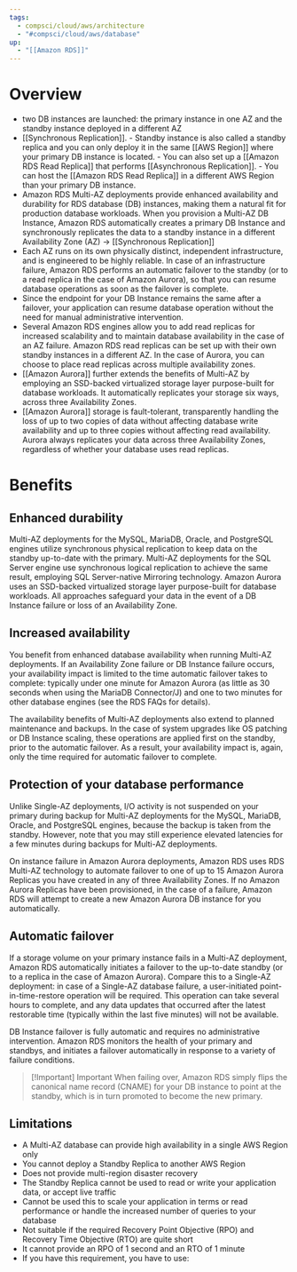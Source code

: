 ```yaml
---
tags:
  - compsci/cloud/aws/architecture
  - "#compsci/cloud/aws/database"
up:
  - "[[Amazon RDS]]"
---
```

# Overview

- two DB instances are launched: the primary instance in one AZ and the standby instance deployed in a different AZ
- [[Synchronous Replication]]. 
		- Standby instance is also called a standby replica and you can only deploy it in the same [[AWS Region]] where your primary DB instance is located.
		- You can also set up a [[Amazon RDS Read Replica]] that performs [[Asynchronous Replication]].
		- You can host the [[Amazon RDS Read Replica]] in a different AWS Region than your primary DB instance. 
- Amazon RDS Multi-AZ deployments provide enhanced availability and durability for RDS database (DB) instances, making them a natural fit for production database workloads. When you provision a Multi-AZ DB Instance, Amazon RDS automatically creates a primary DB Instance and synchronously replicates the data to a standby instance in a different Availability Zone (AZ) -> [[Synchronous Replication]]
- Each AZ runs on its own physically distinct, independent infrastructure, and is engineered to be highly reliable. In case of an infrastructure failure, Amazon RDS performs an automatic failover to the standby (or to a read replica in the case of Amazon Aurora), so that you can resume database operations as soon as the failover is complete. 
- Since the endpoint for your DB Instance remains the same after a failover, your application can resume database operation without the need for manual administrative intervention.
- Several Amazon RDS engines allow you to add read replicas for increased scalability and to maintain database availability in the case of an AZ failure. Amazon RDS read replicas can be set up with their own standby instances in a different AZ. In the case of Aurora, you can choose to place read replicas across multiple availability zones.
- [[Amazon Aurora]] further extends the benefits of Multi-AZ by employing an SSD-backed virtualized storage layer purpose-built for database workloads. It automatically replicates your storage six ways, across three Availability Zones.
- [[Amazon Aurora]] storage is fault-tolerant, transparently handling the loss of up to two copies of data without affecting database write availability and up to three copies without affecting read availability. Aurora always replicates your data across three Availability Zones, regardless of whether your database uses read replicas.


# Benefits

## Enhanced durability
Multi-AZ deployments for the MySQL, MariaDB, Oracle, and PostgreSQL engines utilize synchronous physical replication to keep data on the standby up-to-date with the primary. Multi-AZ deployments for the SQL Server engine use synchronous logical replication to achieve the same result, employing SQL Server-native Mirroring technology. Amazon Aurora uses an SSD-backed virtualized storage layer purpose-built for database workloads. All approaches safeguard your data in the event of a DB Instance failure or loss of an Availability Zone.

## Increased availability
You benefit from enhanced database availability when running Multi-AZ deployments. If an Availability Zone failure or DB Instance failure occurs, your availability impact is limited to the time automatic failover takes to complete: typically under one minute for Amazon Aurora (as little as 30 seconds when using the MariaDB Connector/J) and one to two minutes for other database engines (see the RDS FAQs for details).

The availability benefits of Multi-AZ deployments also extend to planned maintenance and backups. In the case of system upgrades like OS patching or DB Instance scaling, these operations are applied first on the standby, prior to the automatic failover. As a result, your availability impact is, again, only the time required for automatic failover to complete.

## Protection of your database performance
Unlike Single-AZ deployments, I/O activity is not suspended on your primary during backup for Multi-AZ deployments for the MySQL, MariaDB, Oracle, and PostgreSQL engines, because the backup is taken from the standby. However, note that you may still experience elevated latencies for a few minutes during backups for Multi-AZ deployments.

On instance failure in Amazon Aurora deployments, Amazon RDS uses RDS Multi-AZ technology to automate failover to one of up to 15 Amazon Aurora Replicas you have created in any of three Availability Zones. If no Amazon Aurora Replicas have been provisioned, in the case of a failure, Amazon RDS will attempt to create a new Amazon Aurora DB instance for you automatically.

## Automatic failover
If a storage volume on your primary instance fails in a Multi-AZ deployment, Amazon RDS automatically initiates a failover to the up-to-date standby (or to a replica in the case of Amazon Aurora). Compare this to a Single-AZ deployment: in case of a Single-AZ database failure, a user-initiated point-in-time-restore operation will be required. This operation can take several hours to complete, and any data updates that occurred after the latest restorable time (typically within the last five minutes) will not be available.

DB Instance failover is fully automatic and requires no administrative intervention. Amazon RDS monitors the health of your primary and standbys, and initiates a failover automatically in response to a variety of failure conditions.


> [!Important] Important
> When failing over, Amazon RDS simply flips the canonical name record (CNAME) for your DB instance to point at the standby, which is in turn promoted to become the new primary.

## Limitations

- A Multi-AZ database can provide high availability in a single AWS Region only
- You cannot deploy a Standby Replica to another AWS Region
- Does not provide multi-region disaster recovery
- The Standby Replica cannot be used to read or write your application data, or accept live traffic
- Cannot be used this to scale your application in terms or read performance or handle the increased number of queries to your database
- Not suitable if the required Recovery Point Objective (RPO) and Recovery Time Objective (RTO) are quite short
- It cannot provide an RPO of 1 second and an RTO of 1 minute
- If you have this requirement, you have to use:
